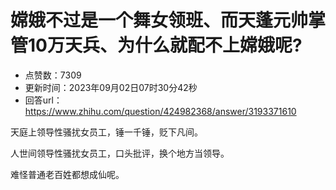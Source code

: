 # 嫦娥不过是一个舞女领班、而天蓬元帅掌管10万天兵、为什么就配不上嫦娥呢?
- 点赞数：7309
- 更新时间：2023年09月02日07时30分42秒
- 回答url：https://www.zhihu.com/question/424982368/answer/3193371610
<body>
 <p data-pid="_76ntDyR">天庭上领导性骚扰女员工，锤一千锤，贬下凡间。</p>
 <p data-pid="WtEakUyv">人世间领导性骚扰女员工，口头批评，换个地方当领导。</p>
 <p data-pid="XwN5a-fP">难怪普通老百姓都想成仙呢。</p>
</body>